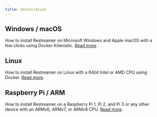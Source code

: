 ```yaml
---
title: Installation
---
```


## Windows / macOS
How to install Restreamer on Microsoft Windows and Apple macOS with a few clicks using Docker Kitematic.
[Read more](installation-osx-windows.html).

## Linux
How to install Restreamer on Linux with a 64bit Intel or AMD CPU using Docker.
[Read more](installation-linux-64.html).

## Raspberry Pi / ARM
How to install Restreamer on a Raspberry Pi 1, Pi 2, and Pi 3 or any other device with an ARMv6, ARMv7, or ARMv8 CPU.
[Read more](installation-linux-arm.html).

